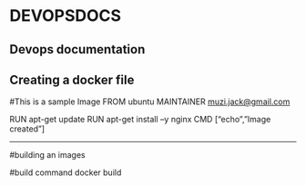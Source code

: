 # DEVOPSDOCS
Devops documentation
--------------------------------------

Creating a docker file
--------------------------------------

#This is a sample Image 
FROM ubuntu 
MAINTAINER muzi.jack@gmail.com 

RUN apt-get update 
RUN apt-get install –y nginx 
CMD [“echo”,”Image created”]

--------------------------------------

#building an images

#build command
docker build


